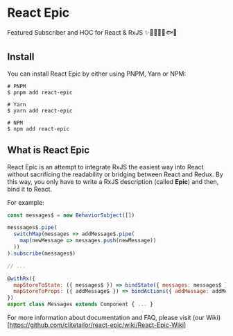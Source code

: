 # React Epic

Featured Subscriber and HOC for React & RxJS ✨🚀🤘👨‍🚀🐟🐠

## Install

You can install React Epic by either using PNPM, Yarn or NPM:

```console
# PNPM
$ pnpm add react-epic

# Yarn
$ yarn add react-epic

# NPM
$ npm add react-epic
```

## What is React Epic

React Epic is an attempt to integrate RxJS the easiest way into React without sacrificing the readability or bridging between React and Redux. By this way, you only have to write a RxJS description (called **Epic**) and then, bind it to React.

For example:

```jsx
const messages$ = new BehaviorSubject([])

messsages$.pipe(
  switchMap(messages => addMessage$.pipe(
    map(newMessage => messages.push(newMessage))
  ))
).subscribe(messages$)

// ...

@withRx({
  mapStoreToState: ({ messages$ }) => bindState({ messages: messages$ }),
  mapStoreToProps: ({ addMessage$ }) => bindActions({ addMessage: addMessage$ })
})
export class Messages extends Component { ... }
```

For more information about documentation and FAQ, please visit (our Wiki)[https://github.com/clitetailor/react-epic/wiki/React-Epic-Wiki]
